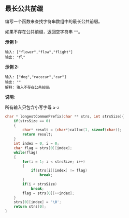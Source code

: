 ## 最长公共前缀

编写一个函数来查找字符串数组中的最长公共前缀。

如果不存在公共前缀，返回空字符串 `""`。

**示例 1:**

```
输入: ["flower","flow","flight"]
输出: "fl"
```

**示例 2:**

```
输入: ["dog","racecar","car"]
输出: ""
解释: 输入不存在公共前缀。
```

**说明:**

所有输入只包含小写字母 `a-z` 

```c
char * longestCommonPrefix(char ** strs, int strsSize){
    if(strsSize == 0) 
    {
        char* result = (char*)calloc(1, sizeof(char));
        return result;
    }
    int index = 0, i = 0;
    char flag = strs[0][index];
    while(flag) 
    {
        for(i = 1; i < strsSize; i++) 
        {
            if(strs[i][index] != flag)
                break;
        }
        if(i < strsSize)
            break;
        flag = strs[0][++index];
    }
    strs[0][index] = '\0';
    return strs[0];
}
```

